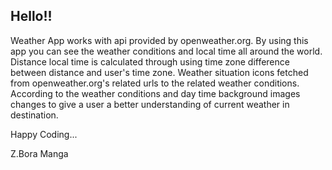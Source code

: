 ## Hello!!
Weather App works with api provided by openweather.org. By using this app you can see the weather conditions and 
local time all around the world. 
Distance local time is calculated through using time zone difference between distance and user's time zone.
Weather situation icons fetched from openweather.org's related urls to the related weather conditions.
According to the weather conditions and day time background images changes to give a user a better understanding
of current weather in destination.


Happy Coding...

Z.Bora Manga
